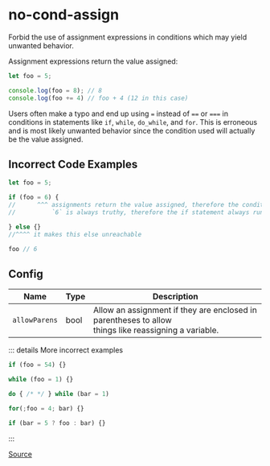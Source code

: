 <!--
 generated docs file, do not edit by hand, see xtask/docgen 
-->
# no-cond-assign

Forbid the use of assignment expressions in conditions which may yield unwanted behavior.

Assignment expressions return the value assigned:

```js
let foo = 5;

console.log(foo = 8); // 8
console.log(foo += 4) // foo + 4 (12 in this case)
```

Users often make a typo and end up using `=` instead of `==` or `===` in conditions in statements
like `if`, `while`, `do_while`, and `for`. This is erroneous and is most likely unwanted behavior
since the condition used will actually be the value assigned.

## Incorrect Code Examples

```js
let foo = 5;

if (foo = 6) {
//      ^^^ assignments return the value assigned, therefore the condition checks `6`
//          `6` is always truthy, therefore the if statement always runs even if we dont want it to.

} else {}
//^^^^ it makes this else unreachable

foo // 6
```

## Config
| Name | Type | Description |
| ---- | ---- | ----------- |
| `allowParens` | bool |  Allow an assignment if they are enclosed in parentheses to allow<br>things like reassigning a variable. |

::: details More incorrect examples

```js
if (foo = 54) {}
```

```js
while (foo = 1) {}
```

```js
do { /* */ } while (bar = 1)
```

```js
for(;foo = 4; bar) {}
```

```js
if (bar = 5 ? foo : bar) {}
```
:::

[Source](https://github.com/rslint/rslint/tree/master/crates/rslint_core/src/groups/errors/no_cond_assign.rs)